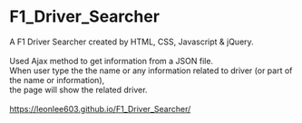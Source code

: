 # F1_Driver_Searcher
A F1 Driver Searcher created by HTML, CSS, Javascript & jQuery.<br><br>
Used Ajax method to get information from a JSON file.<br>
When user type the the name or any information related to driver (or part of the name or information), <br>
the page will show the related driver.<br><br>
https://leonlee603.github.io/F1_Driver_Searcher/
